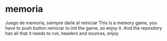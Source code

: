 # memoria
Juego de memoria, siempre darle al reiniciar
This is a memory game, you have to push button reiniciar to init the game, so enjoy it. And the repository 
has all that it needs to run, headers and sources, enjoy
